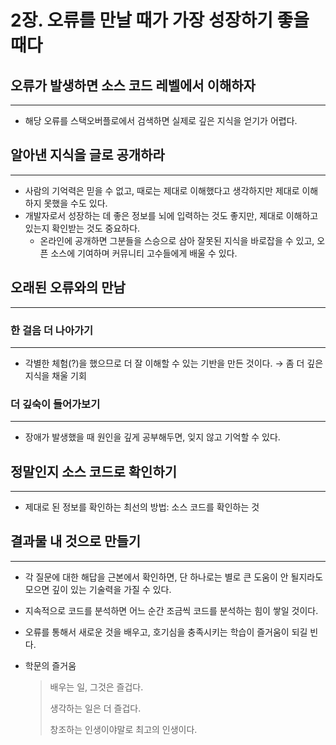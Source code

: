 # 2장. 오류를 만날 때가 가장 성장하기 좋을 때다

## 오류가 발생하면 소스 코드 레벨에서 이해하자

---

- 해당 오류를 스택오버플로에서 검색하면 실제로 깊은 지식을 얻기가 어렵다.

## 알아낸 지식을 글로 공개하라

---

- 사람의 기억력은 믿을 수 없고, 때로는 제대로 이해했다고 생각하지만 제대로 이해하지 못했을 수도 있다.
- 개발자로서 성장하는 데 좋은 정보를 뇌에 입력하는 것도 좋지만, 제대로 이해하고 있는지 확인받는 것도 중요하다.
    - 온라인에 공개하면 그분들을 스승으로 삼아 잘못된 지식을 바로잡을 수 있고, 오픈 소스에 기여하며 커뮤니티 고수들에게 배울 수 있다.

## 오래된 오류와의 만남

---

### 한 걸음 더 나아가기

---

- 각별한 체험(?)을 했으므로 더 잘 이해할 수 있는 기반을 만든 것이다. → 좀 더 깊은 지식을 채울 기회

### 더 깊숙이 들어가보기

---

- 장애가 발생했을 때 원인을 깊게 공부해두면, 잊지 않고 기억할 수 있다.

## 정말인지 소스 코드로 확인하기

---

- 제대로 된 정보를 확인하는 최선의 방법: 소스 코드를 확인하는 것

## 결과물 내 것으로 만들기

---

- 각 질문에 대한 해답을 근본에서 확인하면, 단 하나로는 별로 큰 도움이 안 될지라도 모으면 깊이 있는 기술력을 가질 수 있다.
- 지속적으로 코드를 분석하면 어느 순간 조금씩 코드를 분석하는 힘이 쌓일 것이다.
- 오류를 통해서 새로운 것을 배우고, 호기심을 충족시키는 학습이 즐거움이 되길 빈다.

- 학문의 즐거움
    
    > 배우는 일, 그것은 즐겁다.
    > 
    > 
    > 생각하는 일은 더 즐겁다.
    > 
    > 창조하는 인생이야말로 최고의 인생이다.
    >